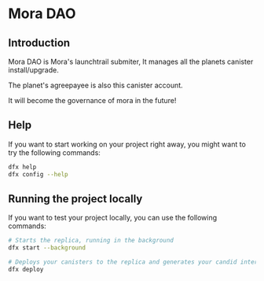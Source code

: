 # Mora DAO 

## Introduction

Mora DAO is Mora's launchtrail submiter, It manages all the planets canister install/upgrade.

The planet's agreepayee is also this canister account.

It will become the governance of mora in the future!

## Help

If you want to start working on your project right away, you might want to try the following commands:

```bash
dfx help
dfx config --help
```

## Running the project locally

If you want to test your project locally, you can use the following commands:

```bash
# Starts the replica, running in the background
dfx start --background

# Deploys your canisters to the replica and generates your candid interface
dfx deploy
```

